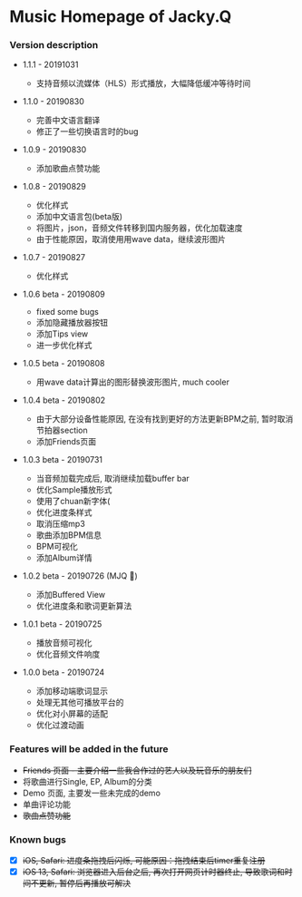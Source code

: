 # Music Homepage of Jacky.Q

### Version description

- 1.1.1 - 20191031
  - 支持音频以流媒体（HLS）形式播放，大幅降低缓冲等待时间

- 1.1.0 - 20190830
  - 完善中文语言翻译
  - 修正了一些切换语言时的bug

- 1.0.9 - 20190830
  - 添加歌曲点赞功能

- 1.0.8 - 20190829
  - 优化样式
  - 添加中文语言包(beta版)
  - 将图片，json，音频文件转移到国内服务器，优化加载速度
  - 由于性能原因，取消使用用wave data，继续波形图片

- 1.0.7 - 20190827
  - 优化样式

- 1.0.6 beta - 20190809
  - fixed some bugs
  - 添加隐藏播放器按钮
  - 添加Tips view
  - 进一步优化样式

- 1.0.5 beta - 20190808
  - 用wave data计算出的图形替换波形图片, much cooler

- 1.0.4 beta - 20190802
  - 由于大部分设备性能原因, 在没有找到更好的方法更新BPM之前, 暂时取消节拍器section
  - 添加Friends页面

- 1.0.3 beta - 20190731
  - 当音频加载完成后, 取消继续加载buffer bar
  - 优化Sample播放形式
  - 使用了chuan新字体(
  - 优化进度条样式
  - 取消压缩mp3
  - 歌曲添加BPM信息
  - BPM可视化
  - 添加Album详情

- 1.0.2 beta - 20190726 (MJQ 🎂)
  - 添加Buffered View
  - 优化进度条和歌词更新算法

- 1.0.1 beta - 20190725
  - 播放音频可视化
  - 优化音频文件响度

- 1.0.0 beta - 20190724
  - 添加移动端歌词显示
  - 处理无其他可播放平台的
  - 优化对小屏幕的适配
  - 优化过渡动画

### Features will be added in the future

- ~~Friends 页面 - 主要介绍一些我合作过的艺人以及玩音乐的朋友们~~
- 将歌曲进行Single, EP, Album的分类
- Demo 页面, 主要发一些未完成的demo
- 单曲评论功能
- ~~歌曲点赞功能~~

### Known bugs

- [x] ~~iOS, Safari: 进度条拖拽后闪烁, 可能原因：拖拽结束后timer重复注册~~
- [x] ~~iOS 13, Safari: 浏览器进入后台之后, 再次打开网页计时器终止, 导致歌词和时间不更新, 暂停后再播放可解决~~
